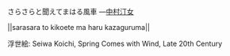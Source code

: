 さらさらと聞えてまはる風車
—[中村汀女](https://ja.wikipedia.org/wiki/中村汀女)

||sarasara to kikoete ma haru kazaguruma||

浮世絵: Seiwa Koichi, Spring Comes with Wind, Late 20th Century
